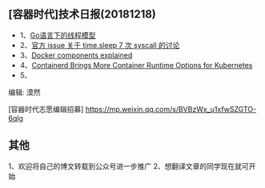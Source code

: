 ## [容器时代]技术日报(20181218)

- 1、[Go语言下的线程模型](https://studygolang.com/articles/16126)
- 2、[官方 issue 关于 time.sleep 7 次 syscall 的讨论](https://github.com/golang/go/issues/25471#issuecomment-391906366)
- 3、[Docker components explained](http://alexander.holbreich.org/docker-components-explained/)
- 4、[Containerd Brings More Container Runtime Options for Kubernetes](https://kubernetes.io/blog/2017/11/containerd-container-runtime-options-kubernetes/)
- 5、[]()

编辑: 漠然

[容器时代志愿编辑招募] https://mp.weixin.qq.com/s/BVBzWx_u1xfwSZGTO-6qlg

## 其他
1、欢迎将自己的博文转载到公众号进一步推广
2、想翻译文章的同学现在就可开始
